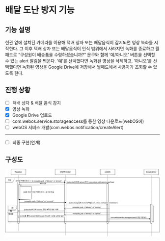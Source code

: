 # 배달 도난 방지 기능
## 기능 설명
현관 앞에 설치된 카메라를 이용해 택배 상자 또는 배달음식이 감지되면 영상 녹화를 시작한다. 그 이후 택배 상자 또는 배달음식이 인식 범위에서 사라지면 녹화를 종료하고 월패드로 “구성원이 배송품을 수령하셨습니까?” 문구와 함께 ‘예/아니오’ 버튼을 선택할 수 있는 alert 알림을 띄운다. ‘예’를 선택했다면 녹화된 영상을 삭제하고, ‘아니오’를 선택했다면 녹화된 영상을 Google Drive에 저장해서 월패드에서 사용자가 조회할 수 있도록 한다. 

## 진행 상황

- [ ] 택배 상자 & 배달 음식 감지
- [X] 영상 녹화 
- [X] Google Drive 업로드
- [ ] com.webos.service.storageaccess를 통한 영상 다운로드(webOS에)
- [ ] webOS 서비스 개발(com.webos.notification/createAlert)
---
- [ ] 최종 구현(연계)

## 구성도

![구성도](delivery.jpg)

